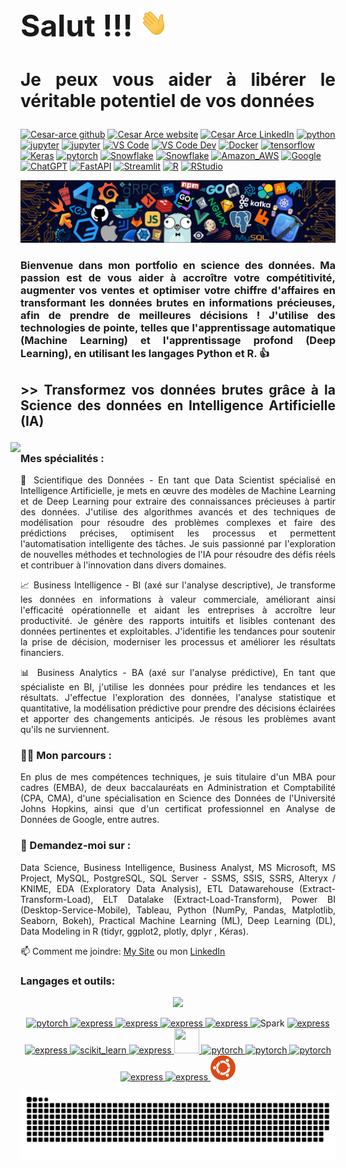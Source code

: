 
<h2 align="left" style="font-size: 48px;">
    Salut !!!
    <img src="/waving.gif" 
         alt="Waving"
         height="45"
         width="45" />
</h2>


<!--
# Salut !!! 👋
-->

# <p align="justify"> Je peux vous aider à libérer le véritable potentiel de vos données

</p>

[![Cesar-arce github](https://img.shields.io/badge/GitHub-cesar-arce.svg?style=flat&logo=github)](https://github.com/cesar-arce)
[![Cesar Arce website](https://img.shields.io/badge/Website-Cesar_Arce-5087B2.svg?style=flat&logo=telegram)](https://cesararce5.wixsite.com/mysite?lang=fr)
[![Cesar Arce LinkedIn](https://img.shields.io/badge/LinkedIn-Cesar_Arce-%230077B5.svg?style=flat&logo=linkedin&logoColor=5087B2)](https://www.linkedin.com/in/cesar-arce-mba-%F0%9F%8C%BF-70167713/?locale=fr_FR)
[![python](https://img.shields.io/badge/Python-3.06|3.07|3.08|3.09|3.10|3.11|3.12-3776AB.svg?style=flat&logo=python&logoColor=ffdd54)](https://www.python.org)
[![jupyter](https://img.shields.io/badge/Jupyter-NoteBook-F37626.svg?style=flat&logo=Jupyter)](https://jupyter.org)
[![jupyter](https://img.shields.io/badge/Jupyter-Lab-F37626.svg?style=flat&logo=Jupyter)](https://jupyterlab.readthedocs.io/en/stable)
[![VS Code](https://img.shields.io/badge/VS_Code-1.85-blue.svg?logo=visualstudiocode&logoColor=%230077B5)](https://code.visualstudio.com/)
[![VS Code Dev](https://img.shields.io/badge/VS_Code_Dev-OnLine-blue.svg?logo=visualstudiocode&logoColor=%230077B5)](https://vscode.dev/)
[![Docker](https://img.shields.io/badge/docker-%230db7ed.svg?style=flat&logo=docker&logoColor=white)](https://hub.docker.com/)
[![tensorflow](https://img.shields.io/badge/TensorFlow-1.12-FF6F00.svg?style=flat&logo=tensorflow)](https://www.tensorflow.org)
[![Keras](https://img.shields.io/badge/Keras-3.0-FF6F00.svg?style=flat&logo=Keras&logoColor=%23D00000)](https://keras.io/)
[![pytorch](https://img.shields.io/badge/PyTorch-1.6.0-EE4C2C.svg?style=flat&logo=pytorch)](https://pytorch.org)
[![Snowflake](https://img.shields.io/badge/Snowflake-DataBase-5087B2.svg?style=flat&logo=snowflake)](https://docs.snowflake.com/)
[![Snowflake](https://img.shields.io/badge/Snowflake-Streamlit-5087B2.svg?style=flat&logo=snowflake)](https://docs.snowflake.com/en/developer-guide/streamlit/about-streamlit)
[![Amazon_AWS](http://img.shields.io/badge/AWS-Services-5087B2.svg?style=flat&logo=amazon-aws)](https://aws.amazon.com/)
[![Google](https://img.shields.io/badge/Google-Services-4285F4?style=flat&logo=google&logoColor=white)](https://www.google.com/)
[![ChatGPT](https://img.shields.io/badge/chatGPT-74aa9c?style=flat&logo=openai&logoColor=white)](https://chat.openai.com/)
[![FastAPI](https://img.shields.io/badge/FastAPI-0.63.0-009688.svg?style=flat&logo=FastAPI&logoColor=white)](https://fastapi.tiangolo.com)
[![Streamlit](https://img.shields.io/badge/Streamlit-1.2.0-FF4B4B.svg?style=flat&logo=Streamlit&logoColor=white)](https://streamlit.io)
[![R](https://img.shields.io/badge/-script-276DC3.svg?style=flat&logo=R)](https://cran.r-project.org)
[![RStudio](https://img.shields.io/badge/RStudio-project-75AADB.svg?style=flat&logo=RStudio)](https://www.rstudio.com)

<!-- 
[AWS](https://img.shields.io/badge/Amazon_AWS-232F3E?style=for-the-badge&logo=amazon-aws&logoColor=white) 
[![Code style: black](https://img.shields.io/badge/code%20style-black-000000.svg)](https://github.com/psf/black)
[![Checked with mypy](http://www.mypy-lang.org/static/mypy_badge.svg)](http://mypy-lang.org/)
[![pydocstyle](https://img.shields.io/badge/pydocstyle-enabled-AD4CD3)](http://www.pydocstyle.org/en/stable/)
-->

![Banner](./banner.png)


### <p align="justify">  Bienvenue dans mon portfolio en science des données. Ma passion est de vous aider à accroître votre compétitivité, augmenter vos ventes et optimiser votre chiffre d'affaires en transformant les données brutes en informations précieuses, afin de prendre de meilleures décisions ! J'utilise des technologies de pointe, telles que l'apprentissage automatique (Machine Learning) et l'apprentissage profond (Deep Learning), en utilisant les langages Python et R. 👍
 

</p>

## <p align="justify"> >> Transformez vos données brutes grâce à la Science des données en Intelligence Artificielle (IA)

</p>

<img align="right" src="https://user-images.githubusercontent.com/123665882/214939231-66e09936-ee20-44e1-b1da-ff8a2647a965.gif" width="500" style="margin-right: 20px; margin-left: 50px"/>

<p style='text-align: justify;'>
<!--
<p align="right"> 
  <img src="https://user-images.githubusercontent.com/123665882/214939231-66e09936-ee20-44e1-b1da-ff8a2647a965.gif" width="500" style="margin-left: 20px; margin-bottom: 20px;"/>
</p>
<p style="text-align: justify">
-->
    
### Mes spécialités : 

<p align="justify"> 
🚀 Scientifique des Données - En tant que Data Scientist spécialisé en Intelligence Artificielle, je mets en œuvre des modèles de Machine Learning et de Deep Learning pour extraire des connaissances précieuses à partir des données. J'utilise des algorithmes avancés et des techniques de modélisation pour résoudre des problèmes complexes et faire des prédictions précises, optimisent les processus et permettent l'automatisation intelligente des tâches. Je suis passionné par l'exploration de nouvelles méthodes et technologies de l'IA pour résoudre des défis réels et contribuer à l'innovation dans divers domaines.

</p>

<p align="justify"> 
📈 Business Intelligence - BI (axé sur l'analyse descriptive), Je transforme les données en informations à valeur commerciale, améliorant ainsi l'efficacité opérationnelle et aidant les entreprises à accroître leur productivité. Je génère des rapports intuitifs et lisibles contenant des données pertinentes et exploitables. J'identifie les tendances pour soutenir la prise de décision, moderniser les processus et améliorer les résultats financiers.

</p>

<p align="justify"> 
📊 Business Analytics - BA (axé sur l'analyse prédictive), En tant que spécialiste en BI, j'utilise les données pour prédire les tendances et les résultats. J'effectue l'exploration des données, l'analyse statistique et quantitative, la modélisation prédictive pour prendre des décisions éclairées et apporter des changements anticipés. Je résous les problèmes avant qu'ils ne surviennent.

</p>

### 👨‍💻 Mon parcours :
<p align="justify">  
En plus de mes compétences techniques, je suis titulaire d'un MBA pour cadres (EMBA), de deux baccalauréats en Administration et Comptabilité (CPA, CMA), d'une spécialisation en Science des Données de l'Université Johns Hopkins, ainsi que d'un certificat professionnel en Analyse de Données de Google, entre autres.

</p>

### 💬 Demandez-moi sur :
<p align="justify">   
Data Science, Business Intelligence, Business Analyst, MS Microsoft, MS Project, MySQL, PostgreSQL, SQL Server - SSMS, SSIS, SSRS, Alteryx / KNIME, EDA (Exploratory Data Analysis), ETL Datawarehouse (Extract-Transform-Load), ELT Datalake (Extract-Load-Transform), Power BI (Desktop-Service-Mobile), Tableau, Python (NumPy, Pandas, Matplotlib, Seaborn, Bokeh), Practical Machine Learning (ML), Deep Learning (DL), Data Modeling in R (tidyr, ggplot2, plotly, dplyr , Kéras).

</p>

📫 Comment me joindre:   [My Site](https://cesararce5.wixsite.com/mysite?lang=fr) ou mon [LinkedIn](https://www.linkedin.com/in/cesar-arce-mba-%F0%9F%8C%BF-70167713/?locale=fr_FR)

### Langages et outils:

<p align="center">
  <a href="https://skillicons.dev">
    <img src="https://skillicons.dev/icons?i=py,r,vscode,react,powershell,regex,mysql,mongodb,postgres,sqlite,firebase,pytorch,tensorflow,matlab,ai,aws,gcp,azure,flask,linux,git,kubernetes,docker,github,githubactions,gitlab,discord,wordpress,arduino,raspberrypi" />
  </a>
</p>

<p align="center">
    <a href="https://www.anaconda.com/" target="_blank"> <img src="https://encrypted-tbn0.gstatic.com/images?q=tbn:ANd9GcToZuGFq2Tj9gvDP6Dm7w5TeYGrmCy0KOtwc8tvDsy606EmhjdsUZV_qx-RbQGhA-KDW3Y&usqp=CAU" alt="pytorch" width="48" height="48" /> </a>   
    <a href="https://www.spyder-ide.org/" target="_blank"> <img src="https://encrypted-tbn0.gstatic.com/images?q=tbn:ANd9GcRG4nmLnUDqDJMNYnvoIw2LrMP67vPbDNngRztSxwDftPQ7Hjk6gtHYIOwjQuCU0CILeT8&usqp=CAU" alt="express" width="43" height="40" /> </a> 
    <a href="https://jupyter.org/" target="_blank"> <img src="https://encrypted-tbn0.gstatic.com/images?q=tbn:ANd9GcRTQfO8XdRaElU-oiMX4jJFWjNO56ihBj8vLWl-8tZR0xFr4LL4nfzfXWLVCFeOjsGAZF4&usqp=CAU" alt="express" width="44" height="44"/> </a> 
    <a href="https://www.jetbrains.com/pycharm/"> <img src="https://miro.medium.com/max/1200/1*6Dhu1H4t028lOGbaZuyRCw.png" alt="express" width="43" height="40" /> </a>
    <a href="https://colab.research.google.com/notebooks/intro.ipynb?utm_source=scs-index#recent=true" target="_blank"> <img src="https://miro.medium.com/max/1042/1*L2u_koKpa1lcjvB8DEDHsg.jpeg" alt="express" width="44" height="44"/> </a> 
    <img title="Spark" alt="Spark" src="https://raw.githubusercontent.com/Thomas-George-T/Thomas-George-T/master/assets/apache_spark.svg" width="80" height="40" />  
    <a href="https://matplotlib.org/" target="_blank"> <img src="https://static.javatpoint.com/tutorial/matplotlib/images/matplotlib-tutorial.png" alt="express" width="44" height="44"/> </a> 
    <a href="https://seaborn.pydata.org/" target="_blank"> <img src="https://pbs.twimg.com/media/EhGuwXWXgAEERcn.png" alt="express" width="44" height="44"/> </a> 
    <a href="https://scikit-learn.org/" target="_blank"> <img src="https://upload.wikimedia.org/wikipedia/commons/0/05/Scikit_learn_logo_small.svg" alt="scikit_learn" width="40" height="40"/> </a>
    <a href="https://pandas.pydata.org/" target="_blank"> <img src="https://pandas.pydata.org/static/img/pandas_mark.svg" alt="express" width="44" height="44"/> </a>
    <a href="https://www.scipy.org/"> <img src="https://miro.medium.com/max/400/1*ejeltApvDzDBB9izIwnyiQ.png" width="40" height="40"/> </a>
    <a href="https://spacy.io/" target="_blank"> <img src="https://pbs.twimg.com/profile_images/699256981287100416/7-7zis8f_400x400.png" alt="pytorch" width="40" height="40"/> </a> 
    <a href="https://keras.io/" target="_blank"> <img src="https://upload.wikimedia.org/wikipedia/commons/thumb/a/ae/Keras_logo.svg/1200px-Keras_logo.svg.png" alt="pytorch" width="40" height="40"/> </a>   
    <a href="https://opencv.org/" target="_blank"> <img src="https://www.kindpng.com/picc/m/376-3766513_opencv-icon-hd-png-download.png" alt="pytorch" width="44" height="40"/> </a> 
    <a href="https://powerbi.microsoft.com/en-us/" target="_blank"> <img src="https://d11wkw82a69pyn.cloudfront.net/wm-reply/siteassets/images/power%20bi.png" alt="express" width="43" height="40" /> </a>  
    <a href="https://uneecops.com/lpage/tableau-software-landing-page/?lead=Marketing%20Team&data=Pay%20per%20Click%20Ads&leadtype=BI&service=Tableau&utm_term=tablu&utm_campaign=Tableau+BI&utm_source=adwords&utm_medium=ppc&hsa_acc=8552612374&hsa_cam=1615962432&hsa_grp=61145525276&hsa_ad=518466757380&hsa_src=g&hsa_tgt=kwd-301142873929&hsa_kw=tablu&hsa_mt=e&hsa_net=adwords&hsa_ver=3&gclid=Cj0KCQjw_8mHBhClARIsABfFgpjsZ7xm6kFh91pMncn7q1OAIqVApO9Uae5JTl9YNamEy5dnCO3C9TQaAmS_EALw_wcB" target="_blank"> <img src="https://logowik.com/content/uploads/images/tableau-software.jpg" alt="express" width="43" height="37" /> </a> 
    <code><img height="40" width="40" src="https://raw.githubusercontent.com/github/explore/80688e429a7d4ef2fca1e82350fe8e3517d3494d/topics/ubuntu/ubuntu.png"></code>
</p>

<!--- snake -->
<div align="center">
  <img  src="./grid-snake.svg"
       alt="snake" /></a>
</div>
</details>


<!--
**ArceCesar/ArceCesar** is a ✨ _special_ ✨ repository because its `README.md` (this file) appears on your GitHub profile.
<img align="left" alt="Tableau" width="36px" src="https://user-images.githubusercontent.com/63738694/124550859-548f2b80-ddff-11eb-9783-3769b94e1b8a.png">
Here are some ideas to get you started:

- 🔭 I’m currently working on ...
- 🌱 I’m currently learning ...
- 👯 I’m looking to collaborate on ...
- 🤔 I’m looking for help with ...
- 💬 Ask me about ...
- 📫 How to reach me: ...
- 😄 Pronouns: ...
- ⚡ Fun fact: ...
-->
